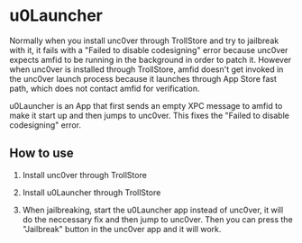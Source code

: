 # u0Launcher

Normally when you install unc0ver through TrollStore and try to jailbreak with it, it fails with a "Failed to disable codesigning" error because unc0ver expects amfid to be running in the background in order to patch it. However when unc0ver is installed through TrollStore, amfid doesn't get invoked in the unc0ver launch process because it launches through App Store fast path, which does not contact amfid for verification.

u0Launcher is an App that first sends an empty XPC message to amfid to make it start up and then jumps to unc0ver. This fixes the "Failed to disable codesigning" error.

## How to use

1. Install unc0ver through TrollStore

2. Install u0Launcher through TrollStore

3. When jailbreaking, start the u0Launcher app instead of unc0ver, it will do the neccessary fix and then jump to unc0ver. Then you can press the "Jailbreak" button in the unc0ver app and it will work.